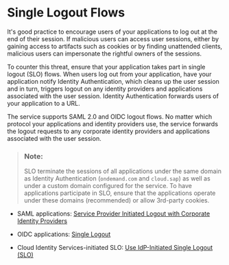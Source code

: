 <!-- loio0584b5fe1ad442dc9e759932ccfc9197 -->

# Single Logout Flows

It's good practice to encourage users of your applications to log out at the end of their session. If malicious users can access user sessions, either by gaining access to artifacts such as cookies or by finding unattended clients, malicious users can impersonate the rightful owners of the sessions.

To counter this threat, ensure that your application takes part in single logout \(SLO\) flows. When users log out from your application, have your application notify Identity Authentication, which cleans up the user session and in turn, triggers logout on any identity providers and applications associated with the user session. Identity Authentication forwards users of your application to a URL.

The service supports SAML 2.0 and OIDC logout flows. No matter which protocol your applications and identity providers use, the service forwards the logout requests to any corporate identity providers and applications associated with the user session.

> ### Note:  
> SLO terminate the sessions of all applications under the same domain as Identity Authentication \(`ondemand.com` and `cloud.sap`\) as well as under a custom domain configured for the service. To have applications participate in SLO, ensure that the applications operate under these domains \(recommended\) or allow 3rd-party cookies.

-   SAML applications: [Service Provider Initiated Logout with Corporate Identity Providers](../Operation-Guide/service-provider-initiated-logout-with-corporate-identity-providers-3841580.md#loio3841580082cb4af6a13289e98a0cce12)

-   OIDC applications: [Single Logout](../Operation-Guide/single-logout-1eecf35.md)

-   Cloud Identity Services-initiated SLO: [Use IdP-Initiated Single Logout \(SLO\)](../Operation-Guide/use-idp-initiated-single-logout-slo-da2e4f9.md)


